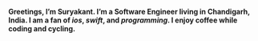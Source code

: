 
**Greetings, I’m Suryakant. I’m a Software Engineer living in Chandigarh, India. I am a fan of _ios_, _swift_, and _programming_. I enjoy coffee while coding and cycling.**

